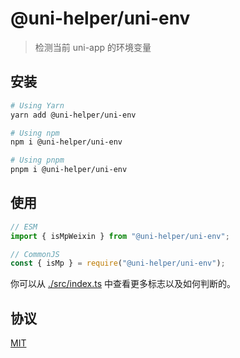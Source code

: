 # @uni-helper/uni-env

> 检测当前 uni-app 的环境变量

## 安装

```sh
# Using Yarn
yarn add @uni-helper/uni-env

# Using npm
npm i @uni-helper/uni-env

# Using pnpm
pnpm i @uni-helper/uni-env
```

## 使用

```js
// ESM
import { isMpWeixin } from "@uni-helper/uni-env";

// CommonJS
const { isMp } = require("@uni-helper/uni-env");
```

你可以从 [./src/index.ts](./src/index.ts) 中查看更多标志以及如何判断的。

## 协议

[MIT](./LICENSE)
